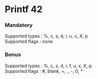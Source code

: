 # Printf 42

### Mandatory
Supported types : %, c, s, d, i, u, x, X, p <br/>
Supported flags : none

### Bonus
Supported types : %, c, s, d, i, f, u, x, X, p <br/>
Supported flags : #, blank, +, ., -, 0, *

<!-- ⚠️ Float/double numbers `%f` are supported, however the result may not be 100% accurate due to floating point approximation after 15 floating digits. The result is still as precise as the original `printf` function. -->
